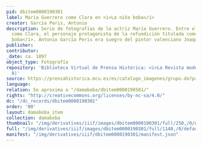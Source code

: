 ```yaml
---
pid: dbitem0000190301
label: María Guerrero como Clara en <i>La niña boba</i>
creator: García Peris, Antonio
description: Serie de fotografías de la actriz María Guerrero. Entre ellas aparece retratada
  como Clara, el personaje protagonista de la refundición titulada como <i>La niña
  boba</i>. Antonio García Peris era suegro del pintor valenciano Joaquín Sorolla.
publisher:
contributor:
_date: ca. 1897
object_type: Fotografía
repository: 'Biblioteca Virtual de Prensa Histórica: <i>La Revista moderna</i> (10-04-1897.
  8)'
source: https://prensahistorica.mcu.es/es/catalogo_imagenes/grupo.do?path=7151469&posicion=8&presentacion=pagina
language:
relation: Se aproxima a "/damaboba/dbitem0000190501/"
rights: "http://creativecommons.org/licenses/by-nc-sa/4.0/"
dc: "/dc_records/dbitem0000190301"
order: '00'
layout: damaboba_item
collection: damaboba
thumbnail: "/img/derivatives/iiif/images/dbitem0000190301/full/250,/0/default.jpg"
full: "/img/derivatives/iiif/images/dbitem0000190301/full/1140,/0/default.jpg"
manifest: "/img/derivatives/iiif/dbitem0000190301/manifest.json"
---
```

